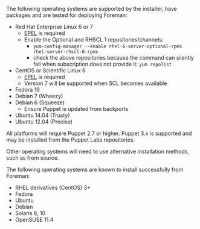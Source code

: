 The following operating systems are supported by the installer, have packages and are tested for deploying Foreman:

* Red Hat Enterprise Linux 6 or 7
  * [EPEL](http://fedoraproject.org/wiki/EPEL/FAQ#How_can_I_install_the_packages_from_the_EPEL_software_rep) is required
  * Enable the Optional and RHSCL 1 repositories/channels:
    * `yum-config-manager --enable rhel-6-server-optional-rpms rhel-server-rhscl-6-rpms`
    * check the above repositories because the command can silently fail when subscription does not provide it: `yum repolist`
* CentOS or Scientific Linux 6
  * [EPEL](http://fedoraproject.org/wiki/EPEL/FAQ#How_can_I_install_the_packages_from_the_EPEL_software_rep) is required
  * Version 7 will be supported when SCL becomes available
* Fedora 19
* Debian 7 (Wheezy)
* Debian 6 (Squeeze)
  * Ensure Puppet is updated from backports
* Ubuntu 14.04 (Trusty)
* Ubuntu 12.04 (Precise)

All platforms will require Puppet 2.7 or higher.  Puppet 3.x is supported and may be installed from the Puppet Labs repositories.

Other operating systems will need to use alternative installation methods, such as from source.

The following operating systems are known to install successfully from Foreman:

* RHEL derivatives (CentOS) 3+
* Fedora
* Ubuntu
* Debian
* Solaris 8, 10
* OpenSUSE 11.4
